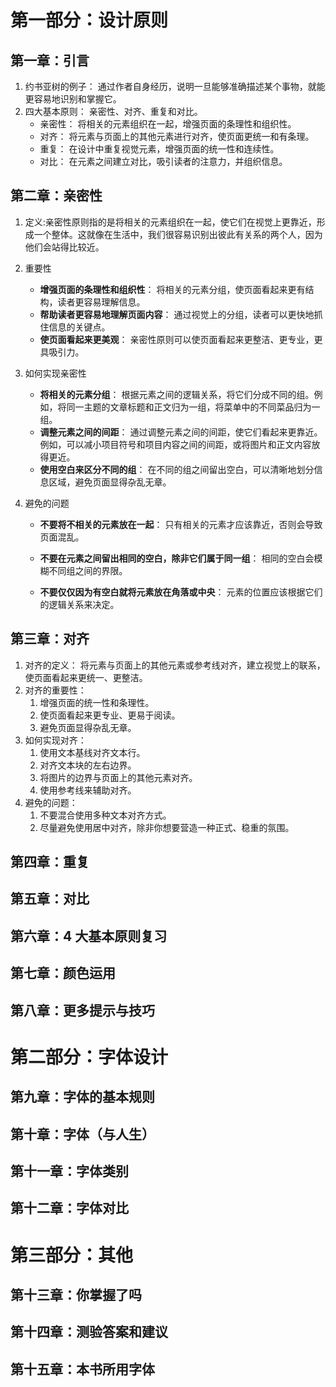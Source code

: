 # 第一部分：设计原则

## 第一章：引言

1. 约书亚树的例子： 通过作者自身经历，说明一旦能够准确描述某个事物，就能更容易地识别和掌握它。
2. 四大基本原则： 亲密性、对齐、重复和对比。
   * 亲密性： 将相关的元素组织在一起，增强页面的条理性和组织性。
   * 对齐： 将元素与页面上的其他元素进行对齐，使页面更统一和有条理。
   * 重复： 在设计中重复视觉元素，增强页面的统一性和连续性。
   * 对比： 在元素之间建立对比，吸引读者的注意力，并组织信息。

## 第二章：亲密性

1. 定义:亲密性原则指的是将相关的元素组织在一起，使它们在视觉上更靠近，形成一个整体。这就像在生活中，我们很容易识别出彼此有关系的两个人，因为他们会站得比较近。

2. 重要性

   *   **增强页面的条理性和组织性**： 将相关的元素分组，使页面看起来更有结构，读者更容易理解信息。
   *   **帮助读者更容易地理解页面内容**： 通过视觉上的分组，读者可以更快地抓住信息的关键点。
   *   **使页面看起来更美观**： 亲密性原则可以使页面看起来更整洁、更专业，更具吸引力。

3. 如何实现亲密性

   *   **将相关的元素分组**： 根据元素之间的逻辑关系，将它们分成不同的组。例如，将同一主题的文章标题和正文归为一组，将菜单中的不同菜品归为一组。
   *   **调整元素之间的间距**： 通过调整元素之间的间距，使它们看起来更靠近。例如，可以减小项目符号和项目内容之间的间距，或将图片和正文内容放得更近。
   *   **使用空白来区分不同的组**： 在不同的组之间留出空白，可以清晰地划分信息区域，避免页面显得杂乱无章。

4. 避免的问题

   *   **不要将不相关的元素放在一起**： 只有相关的元素才应该靠近，否则会导致页面混乱。

   *   **不要在元素之间留出相同的空白，除非它们属于同一组**： 相同的空白会模糊不同组之间的界限。

   *   **不要仅仅因为有空白就将元素放在角落或中央**： 元素的位置应该根据它们的逻辑关系来决定。

## 第三章：对齐

1. 对齐的定义： 将元素与页面上的其他元素或参考线对齐，建立视觉上的联系，使页面看起来更统一、更整洁。
2. 对齐的重要性：
   1. 增强页面的统一性和条理性。
   2. 使页面看起来更专业、更易于阅读。
   3. 避免页面显得杂乱无章。
3. 如何实现对齐：
   1. 使用文本基线对齐文本行。
   2. 对齐文本块的左右边界。
   3. 将图片的边界与页面上的其他元素对齐。
   4. 使用参考线来辅助对齐。
4. 避免的问题：
   1. 不要混合使用多种文本对齐方式。
   2. 尽量避免使用居中对齐，除非你想要营造一种正式、稳重的氛围。

## 第四章：重复

## 第五章：对比

## 第六章：4 大基本原则复习

## 第七章：颜色运用

## 第八章：更多提示与技巧

# 第二部分：字体设计

## 第九章：字体的基本规则

## 第十章：字体（与人生）

## 第十一章：字体类别

## 第十二章：字体对比

# 第三部分：其他

## 第十三章：你掌握了吗

## 第十四章：测验答案和建议

## 第十五章：本书所用字体